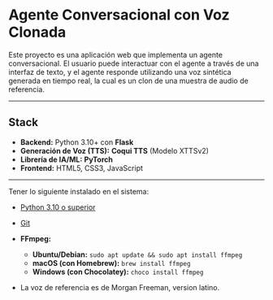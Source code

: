 # Agente Conversacional con Voz Clonada

Este proyecto es una aplicación web que implementa un agente conversacional. El usuario puede interactuar con el agente a través de una interfaz de texto, y el agente responde utilizando una voz sintética generada en tiempo real, la cual es un clon de una muestra de audio de referencia.

---

## Stack 

* **Backend:** Python 3.10+ con **Flask**
* **Generación de Voz (TTS):** **Coqui TTS** (Modelo XTTSv2)
* **Librería de IA/ML:** **PyTorch**
* **Frontend:** HTML5, CSS3, JavaScript

---

Tener lo siguiente instalado en el sistema:
* [Python 3.10 o superior](https://www.python.org/downloads/)
* [Git](https://git-scm.com/downloads/)
* **FFmpeg:**
    * **Ubuntu/Debian:** `sudo apt update && sudo apt install ffmpeg`
    * **macOS (con Homebrew):** `brew install ffmpeg`
    * **Windows (con Chocolatey):** `choco install ffmpeg`

* La voz de referencia es de Morgan Freeman, version latino.

